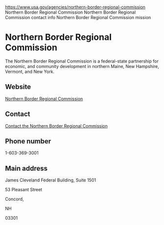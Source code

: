 

https://www.usa.gov/agencies/northern-border-regional-commission
Northern Border Regional Commission
Northern Border Regional Commission contact info
Northern Border Regional Commission mission

Northern Border Regional Commission
===================================

The Northern Border Regional Commission is a federal-state partnership for economic, and community development in northern Maine, New Hampshire, Vermont, and New York.

Website
-------

[Northern Border Regional Commission](https://www.nbrc.gov/)

Contact
-------

[Contact the Northern Border Regional Commission](https://www.nbrc.gov/content/contact)

Phone number
------------

1-603-369-3001

Main address
------------

James Cleveland Federal Building, Suite 1501
  
53 Pleasant Street
  
Concord,
  
NH
  
03301
